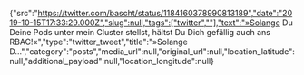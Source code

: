 {"src":"https://twitter.com/bascht/status/1184160378990813189","date":"2019-10-15T17:33:29.000Z","slug":null,"tags":["twitter",""],"text":"»Solange Du Deine Pods unter mein Cluster stellst, hältst Du Dich gefällig auch ans RBAC!«","type":"twitter_tweet","title":"»Solange D…","category":"posts","media_url":null,"original_url":null,"location_latitude":null,"additional_payload":null,"location_longitude":null}